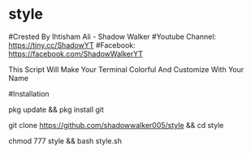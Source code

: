 # style
#Crested By Ihtisham Ali - Shadow Walker
#Youtube Channel: https://tiny.cc/ShadowYT
#Facebook: https://facebook.com/ShadowWalkerYT

This Script Will Make Your Terminal Colorful And Customize With Your Name


#Installation

pkg update && pkg install git

git clone https://github.com/shadowwalker005/style && cd style

chmod 777 style && bash style.sh
